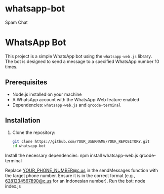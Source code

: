 # whatsapp-bot
Spam Chat

# WhatsApp Bot

This project is a simple WhatsApp bot using the `whatsapp-web.js` library. The bot is designed to send a message to a specified WhatsApp number 10 times.

## Prerequisites

- Node.js installed on your machine
- A WhatsApp account with the WhatsApp Web feature enabled
- Dependencies: `whatsapp-web.js` and `qrcode-terminal`

## Installation

1. Clone the repository:
   ```sh
   git clone https://github.com/YOUR_USERNAME/YOUR_REPOSITORY.git
   cd whatsapp-bot
Install the necessary dependencies:
npm install whatsapp-web.js qrcode-terminal

Replace YOUR_PHONE_NUMBER@c.us in the sendMessages function with the target phone number. 
Ensure it is in the correct format (e.g., 6281234567890@c.us for an Indonesian number).
Run the bot:
node index.js